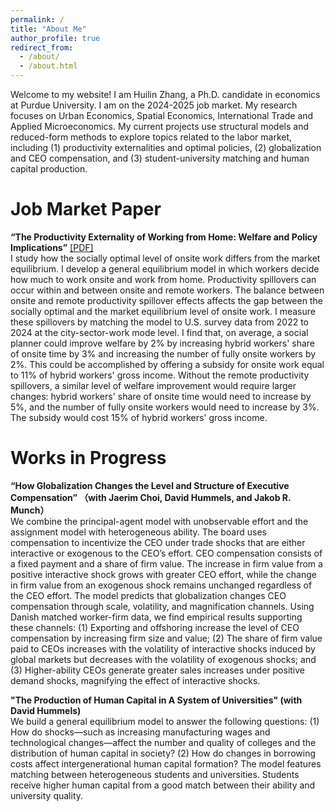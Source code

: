 ```yaml
---
permalink: /
title: "About Me"
author_profile: true
redirect_from: 
  - /about/
  - /about.html
---
```


Welcome to my website! I am Huilin Zhang, a Ph.D. candidate in economics at Purdue University. I am on the 2024-2025 job market. My research focuses on Urban Economics, Spatial Economics, International Trade and Applied Microeconomics. My current projects use structural models and reduced-form methods to explore topics related to the labor market, including (1) productivity externalities and optimal policies, (2) globalization and CEO compensation, and (3) student-university matching and human capital production.

Job Market Paper
======
**“The Productivity Externality of Working from Home: Welfare and Policy Implications”** [[PDF]](https://www.dropbox.com/scl/fi/nl5pzfi4qhdmao33pgv74/TelecommutingPaper.pdf?rlkey=ux80ju16aprhcw6jh3zg3sx5x&dl=0)<br>
I study how the socially optimal level of onsite work differs from the market equilibrium. I develop a general equilibrium model in which workers decide how much to work onsite and work from home. Productivity spillovers can occur within and between onsite and remote workers. The balance between onsite and remote productivity spillover effects affects the gap between the socially optimal and the market equilibrium level of onsite work. I measure these spillovers by matching the model to U.S. survey data from 2022 to 2024 at the city-sector-work mode level. I find that, on average, a social planner could improve welfare by 2% by increasing hybrid workers' share of onsite time by 3% and increasing the number of fully onsite workers by 2%. This could be accomplished by offering a subsidy for onsite work equal to 11% of hybrid workers' gross income. Without the remote productivity spillovers, a similar level of welfare improvement would require larger changes: hybrid workers' share of onsite time would need to increase by 5%, and the number of fully onsite workers would need to increase by 3%. The subsidy would cost 15% of hybrid workers' gross income.

Works in Progress
======
**“How Globalization Changes the Level and Structure of Executive Compensation” （with Jaerim Choi, David Hummels, and Jakob R. Munch）** <br>
We combine the principal-agent model with unobservable effort and the assignment model with heterogeneous ability. The board uses compensation to incentivize the CEO under trade shocks that are either interactive or exogenous to the CEO’s effort. CEO compensation consists of a fixed payment and a share of firm value. The increase in firm value from a positive interactive shock grows with greater CEO effort, while the change in firm value from an exogenous shock remains unchanged regardless of the CEO effort. The model predicts that globalization changes CEO compensation through scale, volatility, and magnification channels. 
Using Danish matched worker-firm data, we find empirical results supporting these channels: (1) Exporting and offshoring increase the level of CEO compensation by increasing firm size and value; (2) The share of firm value paid to CEOs increases with the volatility of interactive shocks induced by global markets but decreases with the volatility of exogenous shocks; and (3) Higher-ability CEOs generate greater sales increases under positive demand shocks, magnifying the effect of interactive shocks.


**"The Production of Human Capital in A System of Universities" (with David Hummels)** <br>
We build a general equilibrium model to answer the following questions: (1) How do shocks—such as increasing manufacturing wages and technological changes—affect the number and quality of colleges and the distribution of human capital in society? (2) How do changes in borrowing costs affect intergenerational human capital formation? The model features matching between heterogeneous students and universities. Students receive higher human capital from a good match between their ability and university quality.

